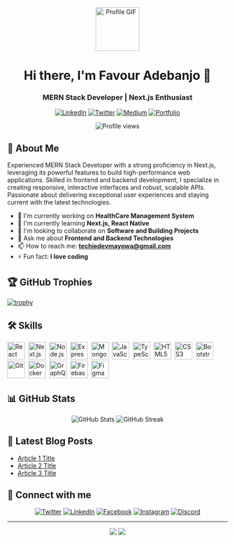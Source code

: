 <div align="center">
  <img src="https://media.giphy.com/media/3Xw8jY3zbFRtFd6eK8/giphy.gif" width="100" alt="Profile GIF"/>
  <h1>Hi there, I'm Favour Adebanjo 👋</h1>
  <h3>MERN Stack Developer | Next.js Enthusiast</h3>

  [![LinkedIn](https://img.shields.io/badge/LinkedIn-0077B5?style=for-the-badge&logo=linkedin&logoColor=white)](https://www.linkedin.com/in/adebanjo-favour-%f0%9f%92%bb-217b1a251/)
  [![Twitter](https://img.shields.io/badge/Twitter-1DA1F2?style=for-the-badge&logo=twitter&logoColor=white)](https://twitter.com/__mayowadev02)
  [![Medium](https://img.shields.io/badge/Medium-12100E?style=for-the-badge&logo=medium&logoColor=white)](https://medium.com/@techie-dev)
  [![Portfolio](https://img.shields.io/badge/Portfolio-FF7139?style=for-the-badge&logo=Firefox-Browser&logoColor=white)](https://techidev-portfolio-web.vercel.app/)

  <img src="https://komarev.com/ghpvc/?username=vickymayowa&style=flat-square&color=blue" alt="Profile views" />
</div>

## 🚀 About Me

Experienced MERN Stack Developer with a strong proficiency in Next.js, leveraging its powerful features to build high-performance web applications. Skilled in frontend and backend development, I specialize in creating responsive, interactive interfaces and robust, scalable APIs. Passionate about delivering exceptional user experiences and staying current with the latest technologies.

- 🔭 I'm currently working on **HealthCare Management System**
- 🌱 I'm currently learning **Next.js, React Native**
- 👯 I'm looking to collaborate on **Software and Building Projects**
- 💬 Ask me about **Frontend and Backend Technologies**
- 📫 How to reach me: **techiedevmayowa@gmail.com**
- ⚡ Fun fact: **I love coding**

## 🏆 GitHub Trophies

[![trophy](https://github-profile-trophy.vercel.app/?username=vickymayowa&theme=onedark)](https://github.com/ryo-ma/github-profile-trophy)

## 🛠️ Skills

<div>
  <img src="https://cdn.jsdelivr.net/gh/devicons/devicon/icons/react/react-original.svg" title="React" alt="React" width="40" height="40"/>&nbsp;
  <img src="https://cdn.jsdelivr.net/gh/devicons/devicon/icons/nextjs/nextjs-original.svg" title="Next.js" alt="Next.js" width="40" height="40"/>&nbsp;
  <img src="https://cdn.jsdelivr.net/gh/devicons/devicon/icons/nodejs/nodejs-original.svg" title="Node.js" alt="Node.js" width="40" height="40"/>&nbsp;
  <img src="https://cdn.jsdelivr.net/gh/devicons/devicon/icons/express/express-original.svg" title="Express" alt="Express" width="40" height="40"/>&nbsp;
  <img src="https://cdn.jsdelivr.net/gh/devicons/devicon/icons/mongodb/mongodb-original.svg" title="MongoDB" alt="MongoDB" width="40" height="40"/>&nbsp;
  <img src="https://cdn.jsdelivr.net/gh/devicons/devicon/icons/javascript/javascript-original.svg" title="JavaScript" alt="JavaScript" width="40" height="40"/>&nbsp;
  <img src="https://cdn.jsdelivr.net/gh/devicons/devicon/icons/typescript/typescript-original.svg" title="TypeScript" alt="TypeScript" width="40" height="40"/>&nbsp;
  <img src="https://cdn.jsdelivr.net/gh/devicons/devicon/icons/html5/html5-original.svg" title="HTML5" alt="HTML5" width="40" height="40"/>&nbsp;
  <img src="https://cdn.jsdelivr.net/gh/devicons/devicon/icons/css3/css3-original.svg" title="CSS3" alt="CSS3" width="40" height="40"/>&nbsp;
  <img src="https://cdn.jsdelivr.net/gh/devicons/devicon/icons/bootstrap/bootstrap-original.svg" title="Bootstrap" alt="Bootstrap" width="40" height="40"/>&nbsp;
  <img src="https://cdn.jsdelivr.net/gh/devicons/devicon/icons/git/git-original.svg" title="Git" alt="Git" width="40" height="40"/>&nbsp;
  <img src="https://cdn.jsdelivr.net/gh/devicons/devicon/icons/docker/docker-original.svg" title="Docker" alt="Docker" width="40" height="40"/>&nbsp;
  <img src="https://cdn.jsdelivr.net/gh/devicons/devicon/icons/graphql/graphql-plain.svg" title="GraphQL" alt="GraphQL" width="40" height="40"/>&nbsp;
  <img src="https://cdn.jsdelivr.net/gh/devicons/devicon/icons/firebase/firebase-plain.svg" title="Firebase" alt="Firebase" width="40" height="40"/>&nbsp;
  <img src="https://cdn.jsdelivr.net/gh/devicons/devicon/icons/figma/figma-original.svg" title="Figma" alt="Figma" width="40" height="40"/>
</div>

## 📊 GitHub Stats

<div align="center">
  <img src="https://github-readme-stats.vercel.app/api?username=vickymayowa&show_icons=true&theme=radical" alt="GitHub Stats" />
  <img src="https://github-readme-streak-stats.herokuapp.com/?user=vickymayowa&theme=radical" alt="GitHub Streak" />
</div>

## 📝 Latest Blog Posts

<!-- BLOG-POST-LIST:START -->
- [Article 1 Title](https://medium.com/@techie-dev/article-1-link)
- [Article 2 Title](https://medium.com/@techie-dev/article-2-link)
- [Article 3 Title](https://medium.com/@techie-dev/article-3-link)
<!-- BLOG-POST-LIST:END -->

## 🤝 Connect with me

<div align="center">
  <a href="https://twitter.com/__mayowadev02"><img src="https://img.icons8.com/color/48/000000/twitter.png" alt="Twitter"/></a>
  <a href="https://www.linkedin.com/in/adebanjo-favour-%f0%9f%92%bb-217b1a251/"><img src="https://img.icons8.com/color/48/000000/linkedin.png" alt="LinkedIn"/></a>
  <a href="https://www.facebook.com/profile.php?id=100094385412890"><img src="https://img.icons8.com/color/48/000000/facebook.png" alt="Facebook"/></a>
  <a href="https://www.instagram.com/techie_mayowa"><img src="https://img.icons8.com/color/48/000000/instagram-new.png" alt="Instagram"/></a>
  <a href="https://discord.gg/1082670986975002734"><img src="https://img.icons8.com/color/48/000000/discord-logo.png" alt="Discord"/></a>
</div>

---

<div align="center">
  <img src="https://forthebadge.com/images/badges/built-with-love.svg" />
  <img src="https://forthebadge.com/images/badges/powered-by-coffee.svg" />
</div>

